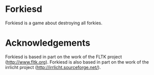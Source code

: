 # Forkiesd

Forkiesd is a game about destroying all forkies.

# Acknowledgements

Forkiesd is based in part on the work of the FLTK project (http://www.fltk.org).
Forkiesd is also based in part on the work of the irrlicht project (http://irrlicht.sourceforge.net/).
